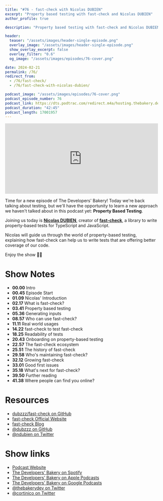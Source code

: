 ```yaml
---
title: "#76 - fast-check with Nicolas DUBIEN"
excerpt: "Property based testing with fast-check and Nicolas DUBIEN"
author_profile: true

description: "Property based testing with fast-check and Nicolas DUBIEN"

header:
  teaser: "/assets/images/header-single-episode.png"
  overlay_image: "/assets/images/header-single-episode.png"
  show_overlay_excerpt: false
  overlay_filter: "0.6"
  og_image: "/assets/images/episodes/76-cover.png"

date: 2024-02-21
permalink: /76/
redirect_from:
  - /76/fast-check/
  - /76/fast-check-with-nicolas-dubien/

podcast_image: "/assets/images/episodes/76-cover.png"
podcast_episode_number: 76
podcast_link: https://dts.podtrac.com/redirect.m4a/hosting.thebakery.dev/76-thedevelopersbakery-fast-check.m4a
podcast_duration: "42:45"
podcast_length: 17001957
---
```


<iframe src="https://open.spotify.com/embed-podcast/show/4jV6Yoz7D38sZJlYMzJm3k" width="100%" height="232" frameborder="0" allowtransparency="true" allow="encrypted-media"></iframe>

Time for a new episode of The Developers' Bakery! Today we're back talking about testing, but we'll have the opportunity to learn a new approach we haven't talked about in this podcast yet: **Property Based Testing**.

Joining us today is [**Nicolas DUBIEN**](https://twitter.com/ndubien), creator of [**fast-check**](https://fast-check.dev/), a library to write property-based tests for TypeScript and JavaScript.

Nicolas will guide us through the world of property-based testing, explaining how fast-check can help us to write tests that are offering better coverage of our code.

Enjoy the show 👨‍🍳

# Show Notes

- **00.00** Intro
- **00.45** Episode Start
- **01.09** Nicolas' Introduction
- **02.17** What is fast-check?
- **03.41** Property based testing
- **05.36** Generating inputs
- **08.57** Who can use fast-check?
- **11.11** Real world usages
- **14.22** fast-check to test fast-check
- **18.25** Readability of tests
- **20.43** Onboarding on property-based testing
- **22.57** The fast-check ecosystem
- **25.51** The history of fast-check
- **29.58** Who's maintaining fast-check?
- **32.12** Growing fast-check
- **33.01** Good first issues
- **35.18** What's next for fast-check?
- **39.50** Further reading
- **41.38** Where people can find you online?

# Resources

- <i class="fab fa-github"></i> [dubzzz/fast-check on GitHub](https://github.com/dubzzz/fast-check)
- <i class="fas fa-link"></i> [fast-check Official Website](https://fast-check.dev/)
- <i class="fas fa-link"></i> [fast-check Blog](https://fast-check.dev/blog/)
- <i class="fab fa-github"></i> [@dubzzz on GitHub](https://github.com/dubzzz)
- <i class="fab fa-twitter"></i> [@ndubien on Twitter](https://twitter.com/ndubien)

# Show links

- <i class="fas fa-link"></i> [Podcast Website](https://thebakery.dev)
- <i class="fab fa-spotify"></i> [The Developers' Bakery on Spotify](https://open.spotify.com/show/4jV6Yoz7D38sZJlYMzJm3k?si=AL3ske_0R_CKlEScMhYhug)
- <i class="fas fa-podcast"></i> [The Developers' Bakery on Apple Podcasts](https://podcasts.apple.com/us/podcast/the-developers-bakery/id1542849034)
- <i class="fab fa-google-play"></i> [The Developers' Bakery on Google Podcasts](https://podcasts.google.com/feed/aHR0cHM6Ly90aGViYWtlcnkuZGV2L3BvZGNhc3QueG1s)
- <i class="fab fa-twitter"></i> [@thebakerydev on Twitter](https://twitter.com/thebakerydev)
- <i class="fab fa-twitter"></i> [@cortinico on Twitter](https://twitter.com/cortinico)
